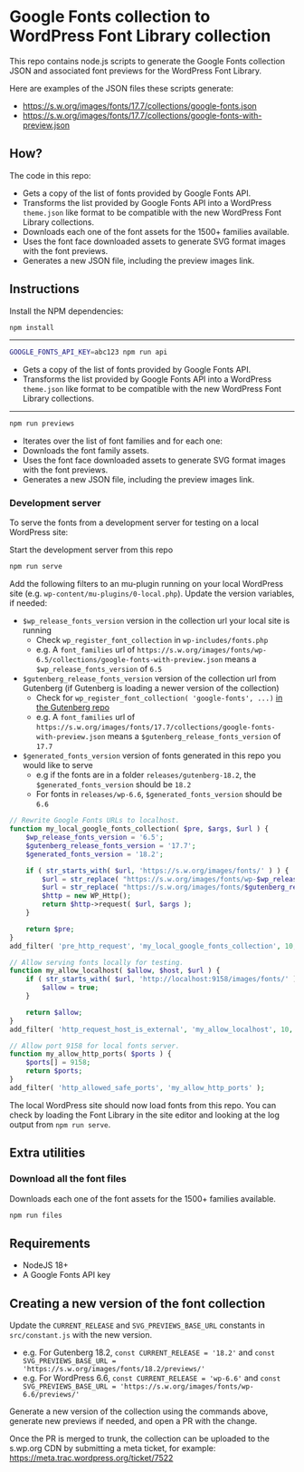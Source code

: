 # Google Fonts collection to WordPress Font Library collection

This repo contains node.js scripts to generate the Google Fonts collection JSON and associated font previews for the WordPress Font Library.

Here are examples of the JSON files these scripts generate:

- <https://s.w.org/images/fonts/17.7/collections/google-fonts.json>
- <https://s.w.org/images/fonts/17.7/collections/google-fonts-with-preview.json>

## How?

The code in this repo:

- Gets a copy of the list of fonts provided by Google Fonts API.
- Transforms the list provided by Google Fonts API into a WordPress `theme.json` like format to be compatible with the new WordPress Font Library collections.
- Downloads each one of the font assets for the 1500+ families available.
- Uses the font face downloaded assets to generate SVG format images with the font previews.
- Generates a new JSON file, including the preview images link.

## Instructions

Install the NPM dependencies:

```bash
npm install
```

---

```bash
GOOGLE_FONTS_API_KEY=abc123 npm run api
```

- Gets a copy of the list of fonts provided by Google Fonts API.
- Transforms the list provided by Google Fonts API into a WordPress `theme.json` like format to be compatible with the new WordPress Font Library collections.

---

```bash
npm run previews
```

- Iterates over the list of font families and for each one:
- Downloads the font family assets.
- Uses the font face downloaded assets to generate SVG format images with the font previews.
- Generates a new JSON file, including the preview images link.

### Development server

To serve the fonts from a development server for testing on a local WordPress site:

Start the development server from this repo

```bash
npm run serve
```

Add the following filters to an mu-plugin running on your local WordPress site (e.g. `wp-content/mu-plugins/0-local.php`). Update the version variables, if needed:

-   `$wp_release_fonts_version` version in the collection url your local site is running
    - Check `wp_register_font_collection` in `wp-includes/fonts.php`
    - e.g. A `font_families` url of `https://s.w.org/images/fonts/wp-6.5/collections/google-fonts-with-preview.json` means a `$wp_release_fonts_version` of `6.5`
-   `$gutenberg_release_fonts_version` version of the collection url from Gutenberg (if Gutenberg is loading a newer version of the collection)
    - Check for `wp_register_font_collection( 'google-fonts', ...)` [in the Gutenberg repo](https://github.com/search?q=repo:WordPress/gutenberg+wp_register_font_collection(+'google-fonts'&type=code)
)
    - e.g. A `font_families` url of `https://s.w.org/images/fonts/17.7/collections/google-fonts-with-preview.json` means a `$gutenberg_release_fonts_version` of `17.7`
-   `$generated_fonts_version` version of fonts generated in this repo you would like to serve
    - e.g if the fonts are in a folder `releases/gutenberg-18.2`, the `$generated_fonts_version` should be `18.2`
    - For fonts in `releases/wp-6.6`, `$generated_fonts_version` should be `6.6`

```php
// Rewrite Google Fonts URLs to localhost.
function my_local_google_fonts_collection( $pre, $args, $url ) {
	$wp_release_fonts_version = '6.5';
	$gutenberg_release_fonts_version = '17.7';
	$generated_fonts_version = '18.2';

	if ( str_starts_with( $url, 'https://s.w.org/images/fonts/' ) ) {
		$url = str_replace( "https://s.w.org/images/fonts/wp-$wp_release_fonts_version", "http://localhost:9158/images/fonts/$generated_fonts_version", $url );
		$url = str_replace( "https://s.w.org/images/fonts/$gutenberg_release_fonts_version", "http://localhost:9158/images/fonts/$generated_fonts_version", $url );
		$http = new WP_Http();
		return $http->request( $url, $args );
	}

	return $pre;
}
add_filter( 'pre_http_request', 'my_local_google_fonts_collection', 10, 3 );

// Allow serving fonts locally for testing.
function my_allow_localhost( $allow, $host, $url ) {
	if ( str_starts_with( $url, 'http://localhost:9158/images/fonts/' ) ) {
		$allow = true;
	}

	return $allow;
}
add_filter( 'http_request_host_is_external', 'my_allow_localhost', 10, 3 );

// Allow port 9158 for local fonts server.
function my_allow_http_ports( $ports ) {
	$ports[] = 9158;
	return $ports;
}
add_filter( 'http_allowed_safe_ports', 'my_allow_http_ports' );
```

The local WordPress site should now load fonts from this repo. You can check by loading the Font Library in the site editor and looking at the log output from `npm run serve`.

## Extra utilities

### Download all the font files

Downloads each one of the font assets for the 1500+ families available.

```bash
npm run files
```

## Requirements

- NodeJS 18+
- A Google Fonts API key

## Creating a new version of the font collection

Update the `CURRENT_RELEASE` and `SVG_PREVIEWS_BASE_URL` constants in `src/constant.js` with the new version.

- e.g. For Gutenberg 18.2, `const CURRENT_RELEASE = '18.2'` and `const SVG_PREVIEWS_BASE_URL = 'https://s.w.org/images/fonts/18.2/previews/'`
- e.g. For WordPress 6.6,  `const CURRENT_RELEASE = 'wp-6.6'` and `const SVG_PREVIEWS_BASE_URL = 'https://s.w.org/images/fonts/wp-6.6/previews/'`

Generate a new version of the collection using the commands above, generate new previews if needed, and open a PR with the change.

Once the PR is merged to trunk, the collection can be uploaded to the s.wp.org CDN by submitting a meta ticket, for example: <https://meta.trac.wordpress.org/ticket/7522>
